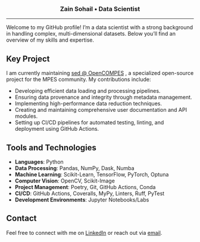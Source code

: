 

<h3 align="center">Zain Sohail • Data Scientist</h3>

---

Welcome to my GitHub profile! I’m a data scientist with a strong background in handling complex, multi-dimensional datasets. Below you’ll find an overview of my skills and expertise.

## Key Project

I am currently maintaining [sed @ OpenCOMPES](https://github.com/OpenCOMPES/sed) , a specialized open-source project for the MPES community. My contributions include:

- Developing efficient data loading and processing pipelines.
- Ensuring data provenance and integrity through metadata management.
- Implementing high-performance data reduction techniques.
- Creating and maintaining comprehensive user documentation and API modules.
- Setting up CI/CD pipelines for automated testing, linting, and deployment using GitHub Actions.

## Tools and Technologies

- **Languages**: Python
- **Data Processing**: Pandas, NumPy, Dask, Numba
- **Machine Learning**: Scikit-Learn, TensorFlow, PyTorch, Optuna
- **Computer Vision**: OpenCV, Scikit-Image
- **Project Management**: Poetry, Git, GitHub Actions, Conda
- **CI/CD**: GitHub Actions, Coveralls, MyPy, Linters, Ruff, PyTest
- **Development Environments**: Jupyter Notebooks/Labs

## Contact

Feel free to connect with me on [LinkedIn](https://www.linkedin.com/in/muhammad-zain-sohail) or reach out via [email](mailto:zainsohail04@gmail.com).
